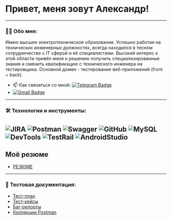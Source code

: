 # Привет, меня зовут Александр!

---

### 👨‍💻 Обо мне:

Имею высшее электротехническое образование. Успешно работая на технических инженерных должностях, всегда находился в тесном сотрудничестве с IT сферой и её специалистами.
Высокий интерес к этой области привёл меня к решению получить специализированные знания и сменить квалификацию с технического инженера на тестировщика. 
  Основной домен - тестирование веб-приложений (front + back).



- 📫 Как связаться со мной: [![Telegram Badge](https://img.shields.io/badge/-@endenrossi-blue?style=flat&logo=telegram&)](https://t.me/endenrossi)
- [![Gmail Badge](https://img.shields.io/badge/-Gmail-red?style=flat&logo=Gmail&logoColor=white)](mailto:vodkin.au@gmail.com)


---
### 🛠 Технологии и инструменты:
 ![JIRA](https://img.shields.io/badge/-Jira-333?style=for-the-badge&logo=jira&logoColor=blue)
![Postman](https://img.shields.io/badge/-Postman-333?style=for-the-badge&logo=postman)
![Swagger](https://img.shields.io/badge/-Swagger-333?style=for-the-badge&logo=Swagger)
![GitHub](https://img.shields.io/badge/-GitHub-333?style=for-the-badge&logo=GitHub)
![MySQL](https://img.shields.io/badge/-MYSQL-333?style=for-the-badge&logo=MYSQL)
![DevTools](https://img.shields.io/badge/-DEVTOOLS-333?style=for-the-badge&logo=googlechrome)
![TestRail](https://img.shields.io/badge/-TESTRAIL-333?style=for-the-badge&logo=testrail)
![AndroidStudio](https://img.shields.io/badge/-ANDROIDSTUDIO-333?style=for-the-badge&logo=androidstudio)
---

## Моё резюме

- [РЕЗЮМЕ](https://www.youtube.com/watch?v=o7Q8oIfj5JA)


---

### 📁 Тестовая документация:
- [Тест-план](https://www.youtube.com/watch?v=o7Q8oIfj5JA)
- [Тест-кейсы](https://www.youtube.com/watch?v=BrDs-sO-M7o)
- [Баг-репорты](https://www.youtube.com/watch?v=a96wgJYJzyE)
- [Коллекции Postman](https://www.youtube.com/watch?v=grVtLqvcT3Q)
